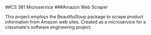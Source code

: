 ##CS 361 Microservice </h1>
###Amazon Web Scraper </h2>  


This project employs the BeautifulSoup package to scrape product information from Amazon web sites. Created as a microservice for a classmate's software engineering project. 
